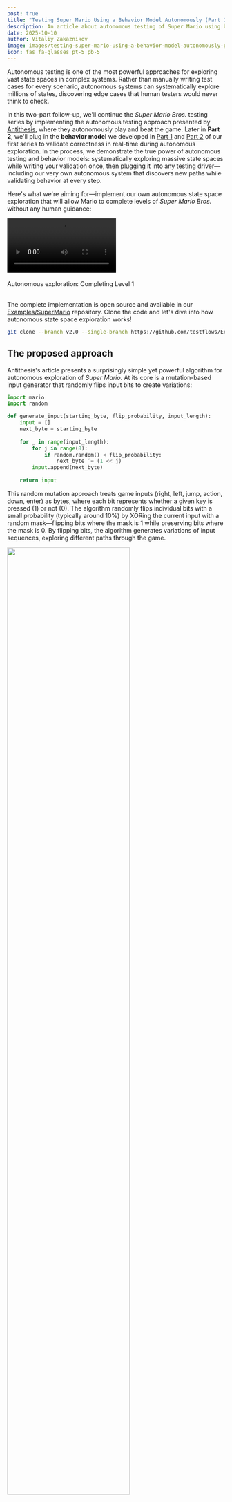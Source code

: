 ```yaml
---
post: true
title: "Testing Super Mario Using a Behavior Model Autonomously (Part 1)"
description: An article about autonomous testing of Super Mario using behavior models and evolutionary state space exploration techniques. 
date: 2025-10-10
author: Vitaliy Zakaznikov
image: images/testing-super-mario-using-a-behavior-model-autonomously-part1.png
icon: fas fa-glasses pt-5 pb-5
---
```


Autonomous testing is one of the most powerful approaches for exploring vast state spaces in complex systems. Rather than manually writing test cases for every scenario, autonomous systems can systematically explore millions of states, discovering edge cases that human testers would never think to check.

In this two-part follow-up, we'll continue the *Super Mario Bros.* testing series by implementing the autonomous testing approach presented by [Antithesis](https://antithesis.com/blog/sdtalk/), where they autonomously play and beat the game.<!-- more --> Later in **Part 2**, we'll plug in the **behavior model** we developed in [Part 1](/blog/testing-super-mario-using-a-behavior-model-part1/) and [Part 2](/blog/testing-super-mario-using-a-behavior-model-part2/) of our first series to validate correctness in real-time during autonomous exploration. In the process, we demonstrate the true power of autonomous testing and behavior models: systematically exploring massive state spaces while writing your validation once, then plugging it into any testing driver—including our very own autonomous system that discovers new paths while validating behavior at every step.

Here's what we're aiming for—implement our own autonomous state space exploration that will allow Mario to complete levels of *Super Mario Bros.* without any human guidance:

<div class="text-center">
<video width="50%" controls>
  <source src="/images/testing-super-mario-using-a-behavior-model-autonomously-video1.webm" type="video/webm">
  Your browser does not support the video tag.
</video>
<div class="text-secondary text-bold"><br>Autonomous exploration: Completing Level 1</div>
</div><br>

The complete implementation is open source and available in our [Examples/SuperMario](https://github.com/testflows/Examples/tree/v2.0/SuperMario) repository. Clone the code and let's dive into how autonomous state space exploration works!

```bash
git clone --branch v2.0 --single-branch https://github.com/testflows/Examples.git && cd Examples/SuperMario
```

## The proposed approach

Antithesis's article presents a surprisingly simple yet powerful algorithm for autonomous exploration of *Super Mario*. At its core is a mutation-based input generator that randomly flips input bits to create variations:

```python
import mario
import random

def generate_input(starting_byte, flip_probability, input_length):
    input = []
    next_byte = starting_byte
    
    for _ in range(input_length):
        for j in range(8):
            if random.random() < flip_probability:
                next_byte ^= (1 << j)
        input.append(next_byte)
    
    return input
```

This random mutation approach treats game inputs (right, left, jump, action, down, enter) as bytes, where each bit represents whether a given key is pressed (1) or not (0). The algorithm randomly flips individual bits with a small probability (typically around 10%) by XORing the current input with a random mask—flipping bits where the mask is 1 while preserving bits where the mask is 0. By flipping bits, the algorithm generates variations of input sequences, exploring different paths through the game.

<div class="text-center">
<img style="width: 75%" src="/images/testing-super-mario-using-a-behavior-model-autonomously-pic-1.png">
<div class="text-secondary text-bold"><br>Input: Random input generation</div>
</div><br>

The reason behind choosing this input generation algorithm is that it better mimics how the game is meant to be played: the currently pressed key is likely to remain pressed in the next frame while another key can be added at the same time. For example, you hold down the right key while also pressing the jump or action buttons.

However, the random input generation is not enough. The reason is that Mario moving randomly will inevitably cause it to die by running into enemies or falling into pits.
Therefore, the exploration itself can never be one-shot. Instead, you have to store traveled paths (input sequences) and have a strategy to pick a sequence for the next iteration. These travel paths effectively define Mario's state because the game is **deterministic**.

> The system is said to be **deterministic** only if given the same input you will always get the same output.

Therefore, starting from the same position and applying the same input sequence will always lead to the same Mario position in the game. This means when we pick a traveled path, we can replay it and then try to continue it with new mutations.

The path selection requires a fitness function. For *Super Mario*, a simple criterion is to favor paths with the highest x-axis position, since winning the game requires advancing to the right. However, always picking the path with the highest fitness score doesn't work—there will be many cases where the path ends in a state from which no further exploration is possible. For example, right before touching a Goomba, or being in the air right before falling into a pit. Such states are not recoverable and lead to dead ends.

To overcome this problem, it's not enough to keep just the best path we've found so far. Instead, we need to maintain a collection of paths with different fitness scores and use a probability distribution function to pick the next path to explore. This way, we're more likely to pick paths with higher scores while still giving paths with lower scores a chance to be explored.

<div class="text-center">
<img style="width: 75%" src="/images/testing-super-mario-using-a-behavior-model-autonomously-pic-2.png">
<div class="text-secondary text-bold"><br>Paths: Selecting path</div>
</div><br>

The beauty of this state space exploration approach lies in its simplicity. You don't need to understand the game's mechanics or hand-craft complex strategies. The mutation process naturally discovers interesting behaviors through random exploration, guided by fitness scoring that rewards progress through the game world.

## Characteristics of the proposed approach

Let's step back and examine how the proposed exploration system works:

- We **generate random input** by flipping bits with small probability (typically ~10%), producing a sequence of button presses
- We **build a path** by recording the input sequence along with a **score** quantifying how far Mario progresses (for *Super Mario*, based on x-axis position)
- We **store these paths** in a collection, maintaining a population of different trajectories through the game
- We **select a path** using a probability distribution function that favors higher-scoring paths while still giving lower-scoring paths a chance
- **Determinism enables resuming** in exactly the same state: because the game always produces identical results for the same input sequence, we can replay any stored path to reach that specific game state, then continue exploring from there with new mutations
- This cycle of **select→replay→mutate→evaluate** repeats continuously, systematically exploring the state space by building on previously discovered paths

## Comparing the approach to Genetic Algorithm

Let's see how these characteristics map to a canonical Genetic Algorithm:

| Our System | GA Concept | 
|------------|------------|
| Collection of stored paths | **Population** of individuals |
| Input sequence (button presses) | **Genotype** encoding behavior |
| Game state (Mario position, score) | **Phenotype** (observable result) |
| Progress scoring function | **Fitness function** |
| Path probability distribution selection function | **Selection** with elite bias |
| Bit-flip input generation | **Mutation** operator |
| — | **Crossover** (recombination) |
| Each exploration iteration | **Generation** cycle |
<br>

Applying the broad understanding of these concepts, without nit-picking, the proposed approach is essentially a Genetic Algorithm—maintaining a population, scoring fitness, selecting promising candidates, and mutating them to explore variations.

However, a skeptic might raise two concerns: the absence of **crossover**, and whether an input sequence truly qualifies as a **genotype**.

### Genotype mapping

Let's address the genotype question first. In traditional GAs, genotypes often encode multiple behavioral strategies that apply broadly: "jump more often," "play aggressively," "avoid edges." In our system, the input sequence encodes something more specific: *the ability to reach a particular state*. But this **is** a form of behavioral encoding! Our input sequences are genes that enable reaching specific game states—a valid specialization of the general multi-gene GA framework where each path represents a complete behavioral strategy for reaching a specific position.

### Absence of crossover

As for the absence of crossover, it's important to understand what crossover actually is: an evolutionary optimization technique that progresses the population by recombining currently present genetic material. Crossover combines beneficial traits from different individuals to potentially create better offspring without requiring new mutations. However, crossover is not strictly required—it's an evolutionary optimization, not a fundamental requirement. Mutation alone can effectively explore the state space, particularly when paths build incrementally as in our case. Therefore, the proposed approach remains a valid GA, just one that currently relies solely on mutation for variation rather than using both mutation and crossover for evolution.

## Why this maps to Genetic Algorithms?

The fact that this state space exploration technique maps perfectly to a Genetic Algorithm is **not a coincidence**—it reveals something fundamental about both testing and evolution.

When exploring complex state spaces, you need:
- A way to maintain progress (population of paths)
- A way to focus on promising areas (selection by fitness)
- A way to discover new possibilities (mutation)
- A way to reach specific states (genes as enablers)

This is exactly what biological evolution does. Genes aren't just instructions—they're traits that enable organisms to reach and survive in environmental states not yet mastered by the population. Our input sequences serve the same role: enabling Mario to reach game states not yet explored.

One might question whether GA truly applies to deterministic systems where the same inputs always produce the same results. However, determinism actually makes GAs more powerful by providing perfect reproducibility. We can define non-determinism as simply not having control over all inputs—apparent randomness is often just hidden state. Deterministic systems like *Super Mario* make this explicit, giving us perfect reproducibility for controlled evolutionary experiments.

Recognizing the approach as a mutation-based Genetic Algorithm unlocks decades of evolutionary computation research and opens a wide range of possibilities.

## Concrete implementation of autonomous exploration

Unfortunately, the original article did not present a concrete implementation. Since the approach is essentially a Genetic Algorithm, there are countless variations to explore in how we generate inputs, select paths, score progress, and manage stored paths. After some trial and error, we've settled on the following implementation—by no means optimal, but sufficient to demonstrate that the approach works.

The core state exploration loop is implemented in [`autonomous play`](https://github.com/testflows/Examples/blob/v2.0/SuperMario/tests/autonomous_play.py#L92) test, which orchestrates the entire process. The test repeatedly selects promising paths from stored paths, replays them to specific game states, then extends them with new generated inputs—continuously discovering and expanding reachable regions of the state space.

Here is the top level loop of the algorithm:

```python
    path = self.context.paths.select()  # Start with the most promising path

    # Break exploration into intervals (evolution epochs) to refresh path selection
    for part in range(play_seconds // interval):       
        for i in range(tries):  # Try extending the same path multiple times
            with Scenario(f"interval {part}-{i}"):
                stop_index = path.select_stop_index()  # Pick resume point (usually near end)
                # Replay path to that point, then extend with new generated inputs
                play(
                    path=path,
                    play_seconds=interval,
                    with_model=with_model,
                    stop_index=stop_index,
                )
            if path not in self.context.paths.paths:  # Path led to death?
                break  # Stop trying this path, move to next one
        self.context.paths.clean()  # Remove redundant paths with similar progress
        path = self.context.paths.select()  # Select next path (favoring higher scores)
```

This elegant loop captures the essence of systematic state space exploration, organized into exploration intervals (epochs) that structure the discovery process. Within each epoch: **select** a path based on its score, **replay** it to a chosen state, **extend** it with generated inputs, then **evaluate** the results. Paths that lead to death are immediately pruned from the population, focusing effort on viable states. At each epoch boundary, the population of the stored paths is cleaned to remove redundant paths, and a new path is selected—this periodic reassessment prevents the algorithm from getting stuck while ensuring each promising path gets multiple attempts. This structure embodies the core Genetic Algorithm cycle: maintaining a population (stored paths), scoring fitness, selecting promising candidates, introducing variation through mutation (varying the resume point and generated inputs, without crossover), and letting natural selection (death pruning) drive evolution toward increasingly successful paths.

Let's examine each component in detail.

### Input generation

Input generation is implemented using [weighted move selection](https://github.com/testflows/Examples/blob/v2.0/SuperMario/tests/autonomous_play.py#L11). We use a hybrid approach that balances pure exploration with structured gameplay patterns. The key insight here is that random mutations alone can be too chaotic—Mario needs some coherent action sequences to make meaningful progress. By combining weighted fuzzy mutations with predefined move patterns, we get the best of both worlds: the ability to discover unexpected solutions through randomness, and the efficiency of human-like movement patterns that naturally fit the game's mechanics.
  
  - **Fuzzy mutation**: 5% bit-flip probability with 10× selection weight ([fuzzy generator](https://github.com/testflows/Examples/blob/v2.0/SuperMario/tests/actions/moves.py#L17)) enables pure exploration that can discover unconventional solutions, like precise timing sequences that bypass enemies.
  - **Predefined moves**: patterns like `walk_right_long`, `jump_up_right_high_action` spanning 5-120 frames ([move library](https://github.com/testflows/Examples/blob/v2.0/SuperMario/tests/actions/moves.py#L7)) provide coherent action sequences that mimic natural gameplay and accelerate early progress.
  - **Directional bias**: right moves weighted {%katex%}2\times{%endkatex%}, left moves {%katex%}0.5\times{%endkatex%} naturally aligns exploration with the game's primary objective of progressing rightward through the level.

### Path selection

Path selection is implemented in the [selection](https://github.com/testflows/Examples/blob/v2.0/SuperMario/tests/actions/paths.py#L241) function.
The selection strategy must balance exploitation (using our best discoveries) with exploration (trying less promising paths that might break through plateaus). A naive "always pick best" strategy fails when the best path leads to an unrecoverable state. Our exponential weighting gives the best path strong preference while maintaining a diverse population of alternatives.
  
  - **Best path preference**: 50% base probability plus exponential weighting ensures we heavily exploit our most successful discoveries without getting trapped.
  - **Exponential decay for alternatives**: Remaining probability distributed among other paths using exponential weighting maintains diversity and prevents convergence to local maxima—occasionally exploring "worse" paths can reveal breakthrough strategies.

### Scoring

Scoring is calculated by the [scoring](https://github.com/testflows/Examples/blob/v2.0/SuperMario/tests/actions/paths.py#L58) function.
The scoring function defines what "success" means and guides the entire evolutionary state space exploration process. We use a hierarchical structure with powers of 10 to create clear priorities: completing a level is worth more than any position within a level, reaching further right is worth more than doing it faster. The formula {%katex%}level\_num \times 10^9 + x\_pos \times 10³ + (999 - time){%endkatex%} ensures these priorities never conflict—a path that completes level 2 will always score higher than any path still in level 1, regardless of how fast or far the latter progresses.

### Backtracking and splitting

Backtracking and splitting are handled by [backtracking](https://github.com/testflows/Examples/blob/v2.0/SuperMario/tests/actions/paths.py#L103) and [splitting](https://github.com/testflows/Examples/blob/v2.0/SuperMario/tests/actions/paths.py#L131) functions.
When Mario dies, we don't want to discard the entire path—there's often valuable progress hidden within failed attempts. Backtracking removes the dangerous final frames, giving us a safer starting point. Splitting goes further by extracting the highest-scoring intermediate state, preserving Mario's best position even if later moves led to disaster. This salvaging mechanism significantly accelerates exploration by retaining hard-won progress.
  
  - **Backtracking**: Remove last frames before death, creating a safer checkpoint by rewinding before the fatal mistake.
  - **Splitting**: Extract the intermediate high-scoring point, preserving peak progress even when the path ends poorly—for example, saving Mario's farthest position before he fell into a pit.

### Death state pruning

Death state pruning is enforced by [stored paths management](https://github.com/testflows/Examples/blob/v2.0/SuperMario/tests/actions/paths.py#L161) and in the [play loop](https://github.com/testflows/Examples/blob/v2.0/SuperMario/tests/autonomous_play.py#L78).
Dead ends are evolutionary dead weight. By aggressively pruning any path that ends in death and immediately deleting replayed paths that fail, we maintain a population of only viable starting points. This creates intense selection pressure that prevents the population from being diluted with paths that can't possibly contribute to finding the solution. It's harsh, but effective—survival of the fittest in action.

### Path resuming and mutation

Path resuming is implemented in the [play](https://github.com/testflows/Examples/blob/v2.0/SuperMario/tests/autonomous_play.py#L32) function. Rather than always replaying a path to its end, we use a triangular distribution to occasionally resume from earlier points along the path. This implements mutation by varying where we branch off from existing paths—we might try different continuations from the same intermediate state, potentially discovering better alternatives. The [high mode value](https://github.com/testflows/Examples/blob/v2.0/SuperMario/tests/actions/paths.py#L88) means we usually resume near the end (small mutations), but the occasional early resumption (large mutations) prevents us from getting stuck always trying to extend from the same final state.

### Path cleaning

Path cleaning is performed by the [cleaning](https://github.com/testflows/Examples/blob/v2.0/SuperMario/tests/actions/paths.py#L208) function. As the stored paths population grows, many paths become redundant—slightly different input sequences that reach nearly the same position. Keeping all of them wastes computational resources and dilutes selection pressure. By grouping paths within position ranges and keeping only the best from each group, we maintain a diverse population while eliminating near-duplicates. This compression prevents the population from exploding with marginally different strategies that offer no real diversity.

## Autonomous exploration in action

With the above autonomous test in place we can start exploring
*Super Mario* state space. 

Here is the basic command to run our autonomous play test:

```
python3 tests/run.py --autonomous --play-seconds 300
```

With default settings (20-second intervals, 3 tries per interval), this creates 15 epochs with 3 exploration attempts each. Since we must replay paths from the beginning to reach selected states, the actual runtime varies based on path lengths—expect 15-30 minutes for a 5-minute exploration session.

Here's an example run that completed in 22 minutes:

```
  ⟥    [note] All end scores: [1002836976, 1002453959, 1002334961, 1002058957, 1001942961, 1001763981, 1001595956, 1001398975, 1001234983, 1000966985, 1000835964, 1000729959, 1000393959, 1000108963, 1000004963, 0]
  ⟥    [note] Best end score: 1002836976
  ⟥    [note] Selected path score: 1002836976 (index 0)
  
✔ [ OK ] '/super mario/autonomous/play' (22m 21s)
```

The population contains 16 paths with varying scores, demonstrating the diversity maintained by our cleaning strategy. Our best score of `1002836976` decodes as:
- **Level**: 1 (first 3 left digits)
- **X-position**: 2836 pixels (middle 5 digits)
- **Time**: 23 seconds (999 - 976)

This means Mario successfully progressed 2836 pixels into Level 1—approximately 70% of the level's total distance—demonstrating that autonomous exploration can make substantial progress without domain knowledge.

## Performance optimization through instrumentation

Replaying paths to reach specific states for each exploration attempt introduces significant overhead. Since our reference implementation doesn't include save/resume functionality (checkpointing), we must replay from the beginning each time—a practical constraint that slows exploration.

To accelerate the process, we've instrumented the game with two key capabilities:

- **Level selection** (`--start-level`): Start exploration directly at any level with full lives, allowing us to focus on specific level challenges without replaying earlier sections.
- **Accelerated speed** (`--fps 300`): Run the game 5× faster than the default 60 fps—dramatically speeding up path evaluation. The algorithm works at normal speed too, but without checkpointing support, the replay overhead makes higher frame rates practical for faster iteration.

These test instrumentation techniques are standard practice in real-world testing scenarios and essential for making autonomous exploration practical. In production testing environments, we routinely instrument systems to control initial states, accelerate time, inject faults, and manipulate conditions—it's how effective testing gets done.

## Finding a path to complete Level 1

After some trial and error—as expected with probabilistic search techniques—we found that these parameters significantly speed up finding a solution:

```bash
python3 tests/run.py --autonomous --play-seconds 3000 --fps 300 --always-pick-best-path --start-level 1 --paths-file level1_paths.json --backtrack 0
```

* **`--fps 300`**: Runs 5× faster while staying within game loop latency limits
* **`--always-pick-best-path`**: Focuses on the highest-scoring path; stop-index mutation provides enough variation to avoid getting stuck
* **`--start-level 1`**: Begins exploration directly at Level 1, skipping the intro screens
* **`--paths-file level1_paths.json`**: Stores discovered paths for this level independently
* **`--backtrack 0`**: Turns off backtracking since stop-index mutation already explores alternative branches

This shifts toward exploitation (best path) over exploration (diverse population), which works well when targeting a specific level. 

Here is a video of us beating Level 1:

<video width="50%" controls>
  <source src="/images/testing-super-mario-using-a-behavior-model-autonomously-video1.webm" type="video/webm">
  Your browser does not support the video tag.
</video>

Level 1 proved relatively straightforward—the algorithm consistently discovered the underground pipe shortcut that bypasses most of the level's obstacles. Excellent work, Mario!

## Finding a path to complete Level 2

Level 2 uses the same parameters with a fresh paths file to explore independently:

```bash
python3 tests/run.py --autonomous --play-seconds 3000 --fps 300 --always-pick-best-path --start-level 2 --paths-file level2_paths.json --backtrack 0
```

<video width="50%" controls>
  <source src="/images/testing-super-mario-using-a-behavior-model-autonomously-video2.webm" type="video/webm">
  Your browser does not support the video tag.
</video>

Level 2 proved more challenging due to increased presence of pits, diverse enemies (Goombas, Koopas, Piranha Plants), and moving platforms. The high fps setting provided an unexpected advantage—Mario's invincibility period appeared extended, allowing rapid progress through dangerous sections. Despite the difficulty, our exploitation-focused strategy (always picking the best path with stop-index mutation, no backtracking) successfully discovered a winning path.

## Finding a path to complete Level 3

Continuing with Level 3, which was the harder level to complete.

```bash
python3 tests/run.py --autonomous --play-seconds 3000 --fps 300 --always-pick-best-path --start-level 3 --paths-file level3_paths.json --backtrack 0
```

<video width="50%" controls>
  <source src="/images/testing-super-mario-using-a-behavior-model-autonomously-video3.webm" type="video/webm">
  Your browser does not support the video tag.
</video>

Level 3 features numerous paths that lead to Mario's death—he must precisely jump from platform to platform across large gaps while avoiding enemies. The combination of precise jumping and enemy avoidance made finding a winning path significantly harder. Nevertheless, Level 3 was beaten, and the video above shows our autonomous Mario's successful run. Autonomous testing for the win again! 

## Finding a path to complete Level 4

Our reference Python implementation of *Super Mario* contains 4 levels, making Level 4 the final challenge for our autonomous exploration test:

```bash
python3 tests/run.py --autonomous --play-seconds 3000 --fps 300 --always-pick-best-path --start-level 4 --paths-file level4_paths.json --backtrack 0
```

<video width="50%" controls>
  <source src="/images/testing-super-mario-using-a-behavior-model-autonomously-video4.webm" type="video/webm">
  Your browser does not support the video tag.
</video>

Level 4 revealed an interesting bug (which could be caused by our high FPS hack)—colliding with a Fire Bar renders Mario invisible, allowing him to bypass all remaining obstacles and reach the level's end. Bug or not, the algorithm found its way to the end, demonstrating how autonomous state space exploration can uncover unexpected behaviors that would be hard to find using classical testing techniques.

## Conclusion

We've successfully demonstrated the effectiveness of [Antithesis](https://antithesis.com/blog/sdtalk/)'s autonomous exploration approach using our reference Python implementation of *Super Mario Bros.* After analyzing the approach, we connected it to Genetic Algorithms, revealing the evolutionary computation structure underlying the exploration. Our implementation completed all four levels without human guidance, discovering shortcuts, navigating complex enemy patterns, mastering precise jumping, and even uncovering a potential collision bug in Level 4.

However, there's a critical limitation: our fitness function only measures **progress** (x-position, level completion), not **correctness**. We don't validate whether Mario's velocity follows expected physics, whether jumps have valid causes, whether falling happens only without ground support, or whether movements are causally justified by game state. While Antithesis played the original NES game and we used a Python implementation, this distinction becomes crucial for correctness validation—checking proper behavior requires access to internal game variables (velocity, collision state, key presses) beyond just Mario's x,y position.

In the [behavior model series](/blog/testing-super-mario-using-a-behavior-model-part1/) ([Part 1](/blog/testing-super-mario-using-a-behavior-model-part1/) and [Part 2](/blog/testing-super-mario-using-a-behavior-model-part2/)), we developed a comprehensive behavior model with **causal**, **safety**, and **liveness** properties that validate game correctness frame-by-frame. In **Part 2** of this autonomous testing series, we'll integrate that model directly into the exploration loop, validating every frame in real-time. This combination is powerful: autonomous exploration discovers vast state spaces, while the behavior model ensures correctness throughout—finding not just winning paths, but correctness bugs hiding in edge cases.

Stay tuned for **Part 2**, where autonomous exploration meets rigorous correctness validation!
